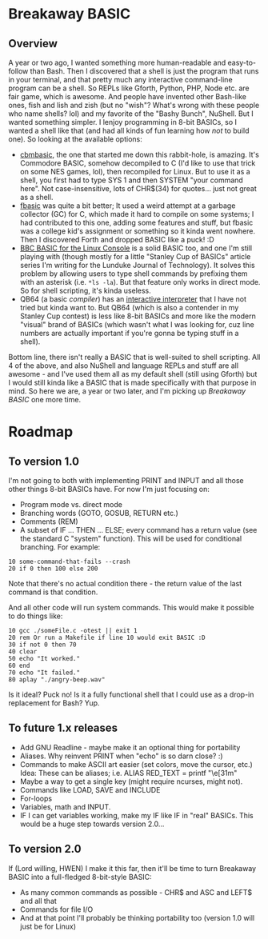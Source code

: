 # Breakaway BASIC

## Overview

A year or two ago, I wanted something more human-readable and easy-to-follow than Bash.  Then I discovered that a shell is just the program that runs in your terminal, and that pretty much any interactive command-line program can be a shell.  So REPLs like Gforth, Python, PHP, Node etc. are fair game, which is awesome.  And people have invented other Bash-like ones, fish and lish and zish (but no "wish"?  What's wrong with these people who name shells? lol) and my favorite of the "Bashy Bunch", NuShell.  But I wanted something simpler.  I lenjoy programming in 8-bit BASICs, so I wanted a shell like that (and had all kinds of fun learning how _not_ to build one).  So looking at the available options:

* [cbmbasic](https://github.com/mist64/cbmbasic), the one that started me down this rabbit-hole, is amazing.  It's Commodore BASIC, somehow decompiled to C (I'd like to use that trick on some NES games, lol), then recompiled for Linux.  But to use it as a shell, you first had to type SYS 1 and then SYSTEM "your command here".  Not case-insensitive, lots of CHR$(34) for quotes... just not great as a shell.
* [fbasic](https://github.com/ratboy666/fbasic) was quite a bit better; It used a weird attempt at a garbage collector (GC) for C, which made it hard to compile on some systems; I had contributed to this one, adding some features and stuff, but fbasic was a college kid's assignment or something so it kinda went nowhere.  Then I discovered Forth and dropped BASIC like a puck! :D
* [BBC BASIC for the Linux Console](https://www.bbcbasic.co.uk/console/) is a solid BASIC too, and one I'm still playing with (though mostly for a little "Stanley Cup of BASICs" article series I'm writing for the Lunduke Journal of Technology).  It solves this problem by allowing users to type shell commands by prefixing them with an asterisk (i.e. `*ls -la`).  But that feature only works in direct mode.  So for shell scripting, it's kinda useless.
* QB64 (a basic _compiler_) has an [interactive interpreter](https://github.com/FellippeHeitor/QB64-interpreter) that I have not tried but kinda want to.  But QB64 (which is also a contender in my Stanley Cup contest) is less like 8-bit BASICs and more like the modern "visual" brand of BASICs (which wasn't what I was looking for, cuz line numbers are actually important if you're gonna be typing stuff in a shell).

Bottom line, there isn't really a BASIC that is well-suited to shell scripting.  All 4 of the above, and also NuShell and language REPLs and stuff are all awesome - and I've used them all as my default shell (still using Gforth) but I would still kinda like a BASIC that is made specifically with that purpose in mind.  So here we are, a year or two later, and I'm picking up _Breakaway BASIC_ one more time.

# Roadmap

## To version 1.0

I'm not going to both with implementing PRINT and INPUT and all those other things 8-bit BASICs have.  For now I'm just focusing on:

* Program mode vs. direct mode
* Branching words (GOTO, GOSUB, RETURN etc.)
* Comments (REM)
* A subset of IF ... THEN ... ELSE; every command has a return value (see the standard C "system" function).  This will be used for conditional branching.  For example:

```
10 some-command-that-fails --crash
20 if 0 then 100 else 200
```

Note that there's no actual condition there - the return value of the last command is that condition.

And all other code will run system commands.  This would make it possible to do things like:

```
10 gcc ./someFile.c -otest || exit 1
20 rem Or run a Makefile if line 10 would exit BASIC :D
30 if not 0 then 70
40 clear
50 echo "It worked."
60 end
70 echo "It failed."
80 aplay "./angry-beep.wav"
```

Is it ideal?  Puck no!  Is it a fully functional shell that I could use as a drop-in replacement for Bash?  Yup.

## To future 1.x releases

* Add GNU Readline - maybe make it an optional thing for portability
* Aliases.  Why reinvent PRINT when "echo" is so darn close? :)
* Commands to make ASCII art easier (set colors, move the cursor, etc.)
	Idea: These can be aliases; i.e. ALIAS RED_TEXT = printf "\e[31m"
* Maybe a way to get a single key (might require ncurses, might not).
* Commands like LOAD, SAVE and INCLUDE
* For-loops
* Variables, math and INPUT.
* IF I can get variables working, make my IF like IF in "real" BASICs.  This would be a huge step towards version 2.0...

## To version 2.0

If (Lord willing, HWEN) I make it this far, then it'll be time to turn Breakaway BASIC into a full-fledged 8-bit-style BASIC:

* As many common commands as possible - CHR$ and ASC and LEFT$ and all that
* Commands for file I/O
* And at that point I'll probably be thinking portability too (version 1.0 will just be for Linux)
